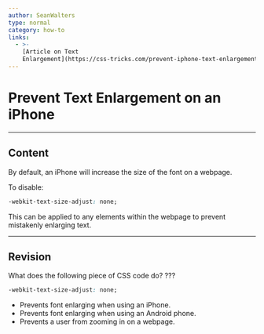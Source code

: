 ```yaml
---
author: SeanWalters
type: normal
category: how-to
links:
  - >-
    [Article on Text
    Enlargement](https://css-tricks.com/prevent-iphone-text-enlargement/){article}
---
```


# Prevent Text Enlargement on an iPhone


---

## Content

By default, an iPhone will increase the size of the font on a webpage.

To disable:

```css
-webkit-text-size-adjust: none;
```

This can be applied to any elements within the webpage to prevent mistakenly enlarging text.


---

## Revision

What does the following piece of CSS code do? ???

```css
-webkit-text-size-adjust: none;
```

- Prevents font enlarging when using an iPhone.
- Prevents font enlarging when using an Android phone.
- Prevents a user from zooming in on a webpage.

